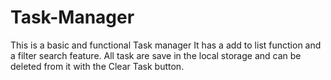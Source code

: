 # Task-Manager
This is a basic and functional Task manager
It has a add to list function and a filter search feature.
All task are save in the local storage and can be deleted from it with the Clear Task button.
